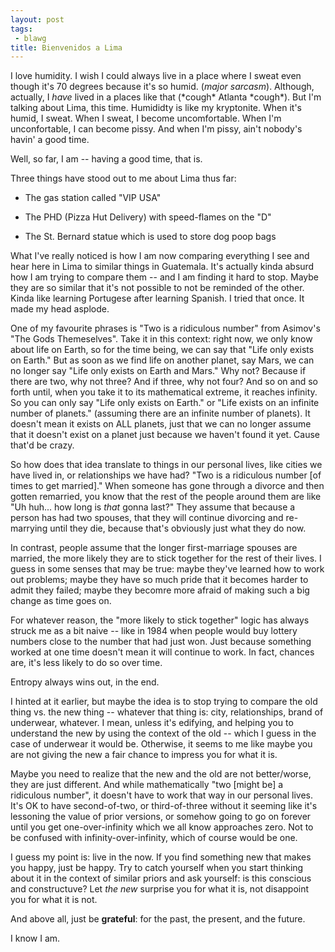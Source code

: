 ```yaml
---
layout: post
tags:
 - blawg
title: Bienvenidos a Lima
---
```


I love humidity. I wish I could always live in a place where I sweat
even though it's 70 degrees because it's so humid. (*major sarcasm*).
Although, actually, I
*have* lived in a places like that (\*cough\* Atlanta \*cough\*). But I'm talking about Lima, this
time. Humididty is like my kryptonite. When it's humid, I sweat. When I
sweat, I become uncomfortable. When I'm unconfortable, I can become
pissy. And when I'm pissy, ain't nobody's havin' a good time.

Well, so far, I am -- having a good time, that is.

Three things have stood out to me about Lima thus far:

* The gas station called "VIP USA"

* The PHD (Pizza Hut Delivery) with speed-flames on the "D"

* The St. Bernard statue which is used to store dog poop bags

What I've really noticed is how I am now comparing everything I see and
hear here in Lima to similar things in Guatemala. It's actually kinda
absurd how I am trying to compare them -- and I am finding it hard to
stop. Maybe they are so similar that it's not possible to not be
reminded of the other. Kinda like learning Portugese after learning
Spanish. I tried that once. It made my head asplode.

One of my favourite phrases is "Two is a ridiculous number" from
Asimov's "The Gods Themeselves". Take it in this context: right now, we
only know about life on Earth, so for the time being, we can say that
"Life only exists on Earth." But as soon as we find life on another
planet, say Mars, we can no longer say "Life only exists on Earth and
Mars." Why not? Because if there are two, why not three? And if three,
why not four? And so on and so forth until, when you take it to its
mathematical extreme, it reaches infinity. So you can only say "Life
only exists on Earth." or "Life exists on an infinite number of
planets." (assuming there are an infinite number of planets). It doesn't
mean it exists on ALL planets, just that we can no longer assume that it
doesn't exist on a planet just because we haven't found it yet. Cause
that'd be crazy.

So how does that idea translate to things in our personal lives, like
cities we have lived in, or relationships we have had? "Two is a ridiculous number [of times
to get married]." When someone has gone through a divorce and then
gotten remarried, you know that the rest of the people around them are like
"Uh huh... how long is *that* gonna last?" They assume that because a
person has had two spouses, that they will continue divorcing and
re-marrying until they die, because that's obviously just what they do
now.

In contrast, people assume that the longer first-marriage spouses
are married, the more likely they are to stick
together for the rest of their lives. I guess in some senses that may be
true: maybe they've learned how to work out problems; maybe they have so
much pride that it becomes harder to admit they failed; maybe they
becomre more afraid of making such a big change as time goes on.

For whatever reason, the "more likely to stick together" logic has
always struck me as a bit naive -- like in 1984 when people would buy
lottery numbers close to the number that had just won. Just because
something worked at one time doesn't mean it will continue to work. In
fact, chances are, it's less likely to do so over time.

Entropy always wins out, in the end.

I hinted at it earlier, but maybe the idea is to stop trying to compare
the old thing vs. the new thing -- whatever that thing is: city,
relationships, brand of underwear, whatever. I mean, unless it's edifying,
and helping you to understand the new by using the context of the old --
which I guess in the case of underwear it would be.
Otherwise, it seems to me like maybe you are not giving the new a fair
chance to impress you for what it is.

Maybe you need to realize that the new and the old are not better/worse, they are just different. And while
mathematically "two [might be] a ridiculous number", it doesn't have to
work that way in our personal lives. It's OK to have second-of-two, or
third-of-three without it seeming like it's lessoning the value
of prior
versions, or somehow going to go on forever until you get
one-over-infinity which we all know approaches zero. Not to be confused
with infinity-over-infinity, which of course would be one.

I guess my point is: live in the now. If
you find something new that makes you happy, just be happy. Try to catch yourself when you start
thinking about it in the
context of similar priors and ask yourself: is this conscious and
constructuve? Let *the new* surprise you for what
it is, not disappoint you for what it is not.

And above all, just be **grateful**: for the past, the present, and the future.

I know I am.

